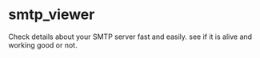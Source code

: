 # smtp_viewer
Check details about your SMTP server fast and easily. see if it is alive and working good or not.
